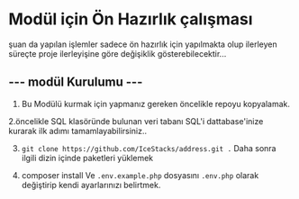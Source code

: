 # Modül için Ön Hazırlık çalışması

şuan da yapılan işlemler sadece ön hazırlık için yapılmakta olup ilerleyen süreçte proje ilerleyişine göre değişiklik
gösterebilecektir...

## **--- modül Kurulumu ---**

1. Bu Modülü kurmak için yapmanız gereken öncelikle repoyu kopyalamak.

2.öncelikle SQL klasöründe bulunan veri tabanı SQL'i dattabase'inize kurarak ilk adımı tamamlayabilirsiniz..

3. `git clone https://github.com/IceStacks/address.git .` Daha sonra ilgili dizin içinde paketleri yüklemek

4. composer install Ve `.env.example.php` dosyasını `.env.php` olarak değiştirip kendi ayarlarınızı belirtmek.